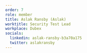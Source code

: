 ```yaml
---
order: 7
role: member
title: Aslak Ransby (Aslak)
worktitle: Security Test Lead
workplace: Dubex
socials:
  linkedin: aslak-ransby-b3a70a175
  twitter: aslakransby
---
```


